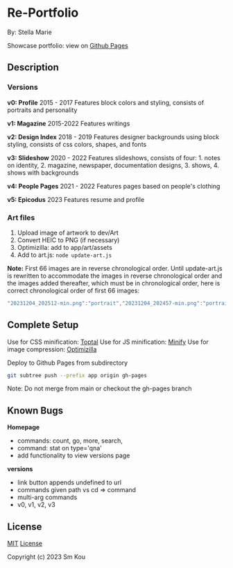 # Re-Portfolio

By: Stella Marie

Showcase portfolio: view on [Github Pages](smkou.github.io/re-portfolio)

## Description

### Versions

**v0: Profile**
2015 - 2017
Features block colors and styling, consists of portraits and personality

**v1: Magazine**
2015-2022
Features writings

**v2: Design Index**
2018 - 2019
Features designer backgrounds using block styling, consists of css colors, shapes, and fonts

**v3: Slideshow**
2020 - 2022
Features slideshows, consists of four: 1. notes on identity, 2. magazine, newspaper, documentation designs, 3. shows, 4. shows with backgrounds

**v4: People Pages**
2021 - 2022
Features pages based on people's clothing

**v5: Epicodus**
2023
Features resume and profile

### Art files

1. Upload image of artwork to dev/Art
2. Convert HEIC to PNG (if necessary)
3. Optimizilla: add to app/art/assets
4. Add to art.js: ```node update-art.js```

**Note:** First 66 images are in reverse chronological order. Until update-art.js is rewritten to accommodate the images in reverse chronological order and the images added thereafter, which must be in chronological order, here is correct chronological order of first 66 images:

```js
"20231204_202512-min.png":"portrait","20231204_202457-min.png":"portrait","20231204_202446-min.png":"portrait","20231204_202432-min.png":"portrait","20231204_202419-min.png":"portrait","20231204_202404-min.png":"portrait","20231204_202350-min.png":"portrait","20231204_202337-min.png":"portrait","20231204_202316-min.png":"portrait","20231204_202054-min.png":"landscape","20231204_202039-min.png":"portrait","20231204_202025-min.png":"portrait","20231204_202004-min.png":"portrait","20231204_201946-min.png":"portrait","20231204_201935-min.png":"portrait","20231204_201919-min.png":"portrait","20231204_201907-min.png":"portrait","20231204_201854-min.png":"portrait","20231204_201838-min.png":"portrait","20231204_200756-min.png":"landscape","20231204_200736-min.png":"portrait","20231204_200721-min.png":"portrait","20231204_200707-min.png":"landscape","20231204_200642-min.png":"portrait","20231204_200629-min.png":"portrait","20231204_200558-min.png":"portrait","20231204_200543-min.png":"portrait","20231204_200531-min.png":"portrait","20231204_200517-min.png":"portrait","20231204_200459-min.png":"portrait","20231204_200442-min.png":"portrait","20231204_200426-min.png":"portrait","20231204_200253-min.png":"portrait","20231204_200239-min.png":"portrait","20231204_200227-min.png":"portrait","20231204_200210-min.png":"portrait","20231204_195457-min.png":"portrait","20231204_195442-min.png":"portrait","20231204_195422-min.png":"portrait","20231204_195405-min.png":"portrait","20231204_195350-min.png":"portrait","20231204_195330-min.png":"portrait","20231204_195021-min.png":"portrait","20231204_194941-min.png":"landscape","20231204_194916-min.png":"portrait","20231204_194847-min.png":"portrait","20231204_194142-min.png":"portrait","20231204_194122-min.png":"portrait","20231204_194042-min.png":"portrait","20231204_194023-min.png":"portrait","20231204_193941-min.png":"portrait","20231204_193908-min.png":"portrait","20231204_193838-min.png":"portrait","20231204_193715-min.png":"portrait","20231204_193634-min.png":"portrait","20231204_193549-min.png":"portrait","20231204_193519-min.png":"portrait","20231204_193452-min.png":"landscape","20231204_193423-min.png":"portrait","20231204_193259-min.png":"portrait","20231204_193216-min.png":"portrait","20231204_193141-min.png":"portrait","20231204_193119-min.png":"portrait","20231204_193055-min.png":"portrait","20231204_193012-min.png":"landscape","20231204_191156-min.png":"landscape"
```

## Complete Setup

Use for CSS minification: [Toptal](https://www.toptal.com/developers/cssminifier)
Use for JS minification: [Minify](https://minify-js.com/)
Use for image compression: [Optimizilla](https://imagecompressor.com/)

Deploy to Github Pages from subdirectory
```bash
git subtree push --prefix app origin gh-pages
```
Note: Do not merge from main or checkout the gh-pages branch

## Known Bugs

**Homepage**
- commands: count, go, more, search, 
- command: stat on type='qna'
- add functionality to view versions page

**versions**
- link button appends undefined to url
- commands given path vs cd => command
- multi-arg commands
- v0, v1, v2, v3

## License

[MIT](https://choosealicense.com/licenses/mit/) [License](./LICENSE)

Copyright (c) 2023 Sm Kou